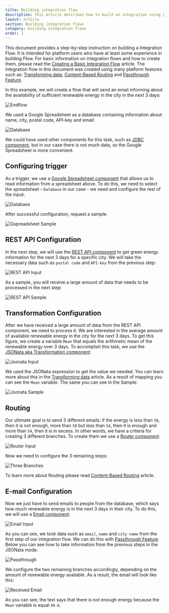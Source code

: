 ```yaml
---
title: Building integration flow
description: This article describes how to build an integration using platform features.
layout: article
section: Building integration flows
category: building integration flows
order: 1
---
```


This document provides a step-by-step instruction on building a Integration Flow. It is intended for platform users who have at least some experience in building Flow. For basic information on integration flows and how to create them, please read the [Creating a Basic Integration Flow](/getting-started/first-flow) article. The integration flow in this document was created using many platform features such as: [Transforming data](/guides/transforming-data), [Content-Based Routing](/guides/content-based-router) and [Passthrough Feature](/getting-started/passthrough-feature).

In this example, we will create a flow that will send an email informing about the availability of sufficient renewable energy in the city in the next 3 days:

![Endflow](/assets/img/integrator-guide/building-integration-flow/endflow.png)

We used a Google Spreadsheet as a database containing information about name, city, postal code, API-key and email:

![Database](/assets/img/integrator-guide/building-integration-flow/database.png)

We could have used other components for this task, such as [JDBC component](/components/jdbc), but in our case there is not much data, so the Google Spreadsheet is more convenient.

## Configuring trigger

As a trigger, we use a [Google Spreadsheet component](/components/gspreadsheet) that allows us to read information from a spreadsheet above. To do this, we need to select the spreadsheet - `Database` in our case - we need and configure the rest of the input:

![Database](/assets/img/integrator-guide/building-integration-flow/gspreadsheet-input.png)

After successful configuration, request a sample:

![Gspreadsheet Sample](/assets/img/integrator-guide/building-integration-flow/gspreadsheet-sample.png)

## REST API Configuration

In the next step, we will use the [REST API component](/components/rest-api) to get green energy information for the next 3 days for a specific city. We will take the necessary data such as `postal code` and `API-key` from the previous step:

![REST API Input](/assets/img/integrator-guide/building-integration-flow/rest-api-input.png)

As a sample, you will receive a large amount of data that needs to be processed in the next step:

![REST API Sample](/assets/img/integrator-guide/building-integration-flow/rest-api-sample.png)

## Transformation Configuration

After we have received a large amount of data from the REST API component, we need to process it. We are interested in the average amount of available renewable energy in the city for the next 3 days. To get this figure, we create a variable `Mean` that equals the arithmetic mean of the renewable energy over 3 days. To accomplish this task, we use the [JSONata aka Transformation component](/components/jsonata):

![Jsonata Input](/assets/img/integrator-guide/building-integration-flow/jsonata-input.png)

We used the JSONata expression to get the value we needed. You can learn more about this in the [Transforming data](/guides/transforming-data) article. As a result of mapping you can see the `Mean` variable. The same you can see in the Sample:

![Jsonata Sample](/assets/img/integrator-guide/building-integration-flow/jsonata-sample.png)

## Routing

Our ultimate goal is to send 3 different emails: if the energy is less than `50`, then it is not enough, more than `50` but less than `54`, then it is enough and more than `54`, then it is in excess. In other words, we have a criteria for creating 3 different branches. To create them we use a [Router component](/components/router):

![Router Input](/assets/img/integrator-guide/building-integration-flow/router-input.png)

Now we need to configure the 3 remaining steps:

![Three Branches](/assets/img/integrator-guide/building-integration-flow/3-branches.png)

To learn more about Routing please read [Content-Based Routing](/guides/content-based-router) article.

## E-mail Configuration

Now we just have to send emails to people from the database, which says how much renewable energy is in the next 3 days in their city. To do this, we will use a [Email component](/components/email):

![Email Input](/assets/img/integrator-guide/building-integration-flow/email-input.png)

As you can see, we took data such as `email`, `name` and `city name` from the first step of our integration flow. We can do this with [Passthrough Feature](/getting-started/passthrough-feature). Below you can see how to take information from the previous steps in the JSONata mode.

![Passthrough](/assets/img/integrator-guide/building-integration-flow/passthrough.png)

We configure the two remaining branches accordingly, depending on the amount of renewable energy available. As a result, the email will look like this:

![Received Email](/assets/img/integrator-guide/building-integration-flow/received-email.png)

As you can see, the text says that there is not enough energy because the `Mean` variable is equal `49.6`.
